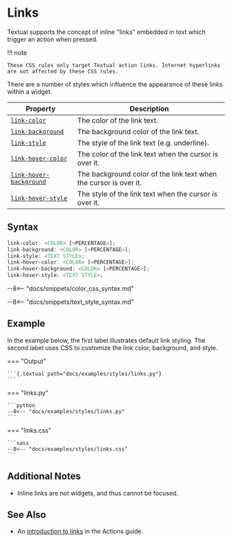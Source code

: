 # Links

Textual supports the concept of inline "links" embedded in text which trigger an action when pressed.

!!! note

    These CSS rules only target Textual action links. Internet hyperlinks are not affected by these CSS rules.

There are a number of styles which influence the appearance of these links within a widget.

| Property                                              | Description                                                       |
|-------------------------------------------------------|-------------------------------------------------------------------|
| [`link-color`](./link_color.md)                       | The color of the link text.                                       |
| [`link-background`](./link_background.md)             | The background color of the link text.                            |
| [`link-style`](./link_style.md)                       | The style of the link text (e.g. underline).                      |
| [`link-hover-color`](./link_hover_color.md)           | The color of the link text when the cursor is over it.            |
| [`link-hover-background`](./link_hover_background.md) | The background color of the link text when the cursor is over it. |
| [`link-hover-style`](./link_hover_style.md)           | The style of the link text when the cursor is over it.            |

## Syntax

```scss
link-color: <COLOR> [<PERCENTAGE>];
link-background: <COLOR> [<PERCENTAGE>];
link-style: <TEXT STYLE>;
link-hover-color: <COLOR> [<PERCENTAGE>];
link-hover-background: <COLOR> [<PERCENTAGE>];
link-hover-style: <TEXT STYLE>;
```

--8<-- "docs/snippets/color_css_syntax.md"

--8<-- "docs/snippets/text_style_syntax.md"

## Example

In the example below, the first label illustrates default link styling.
The second label uses CSS to customize the link color, background, and style.

=== "Output"

    ```{.textual path="docs/examples/styles/links.py"}
    ```

=== "links.py"

    ```python
    --8<-- "docs/examples/styles/links.py"
    ```

=== "links.css"

    ```sass
    --8<-- "docs/examples/styles/links.css"
    ```

## Additional Notes

* Inline links are not widgets, and thus cannot be focused.

## See Also

* An [introduction to links](../../guide/actions.md#links) in the Actions guide.

[//]: # (TODO: Links are documented twice in the guide, and one will likely be removed. Check the link above still works after that.)
